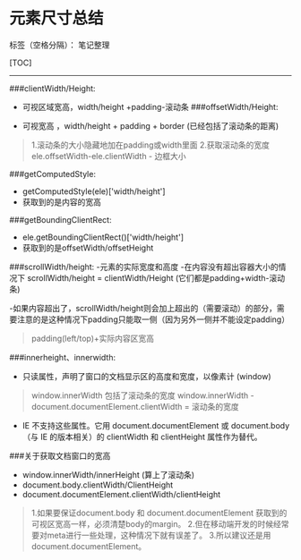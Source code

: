 ﻿# 元素尺寸总结

标签（空格分隔）： 笔记整理

[TOC]

---

###clientWidth/Height:

- 可视区域宽高，width/height +padding-滚动条
###offsetWidth/Height:

- 可视宽高 ，width/height + padding + border  (已经包括了滚动条的距离)
> 1.滚动条的大小隐藏地加在padding或width里面
> 2.获取滚动条的宽度 ele.offsetWidth-ele.clientWidth - 边框大小


###getComputedStyle:
- getComputedStyle(ele)['width/height'] 
- 获取到的是内容的宽高

###getBoundingClientRect:
- ele.getBoundingClientRect()['width/height']
- 获取到的是offsetWidth/offsetHeight

###scrollWidth/height:
-元素的实际宽度和高度
-在内容没有超出容器大小的情况下 scrollWidth/height = clientWidth/Height  (它们都是padding+width-滚动条)

-如果内容超出了，scrollWidth/height则会加上超出的（需要滚动）的部分，需要注意的是这种情况下padding只能取一侧（因为另外一侧并不能设定padding）
> padding(left/top)+实际内容区宽高


###innerheight、innerwidth:
- 只读属性，声明了窗口的文档显示区的高度和宽度，以像素计 (window)
> window.innerWidth 包括了滚动条的宽度
window.innerWidth - document.documentElement.clientWidth = 滚动条的宽度

- IE 不支持这些属性。它用 document.documentElement 或 document.body （与 IE 的版本相关）的 clientWidth 和 clientHeight 属性作为替代。



###关于获取文档窗口的宽高
- window.innerWidth/innerHeight (算上了滚动条)
- document.body.clientWidth/ClientHeight
- document.documentElement.clientWidth/clientHeight
> 1.如果要保证document.body 和 document.documentElement 获取到的可视区宽高一样，必须清楚body的margin。
2.但在移动端开发的时候经常要对meta进行一些处理，这种情况下就有误差了。
3.所以建议还是用document.documentElement。

